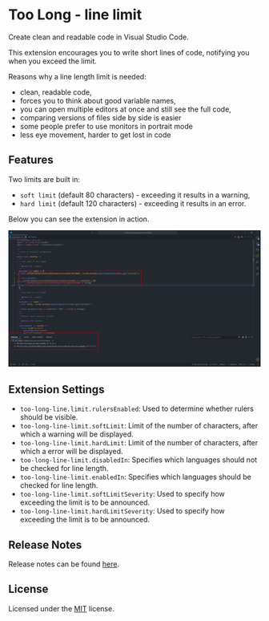 # Too Long - line limit

Create clean and readable code in Visual Studio Code.

This extension encourages you to write short lines of code, notifying you when you exceed the limit.

Reasons why a line length limit is needed:

- clean, readable code,
- forces you to think about good variable names,
- you can open multiple editors at once and still see the full code,
- comparing versions of files side by side is easier
- some people prefer to use monitors in portrait mode
- less eye movement, harder to get lost in code

## Features

Two limits are built in:

- `soft limit` (default 80 characters) - exceeding it results in a warning,
- `hard limit` (default 120 characters) - exceeding it results in an error.

Below you can see the extension in action.

![Extension Image](assets/images/readme_extension_image.png)

## Extension Settings

* `too-long-line.limit.rulersEnabled`: Used to determine whether rulers should be visible.
* `too-long-line-limit.softLimit`: Limit of the number of characters, after which a warning will be displayed.
* `too-long-line-limit.hardLimit`: Limit of the number of characters, after which a error will be displayed.
* `too-long-line-limit.disabledIn`: Specifies which languages should not be checked for line length.
* `too-long-line-limit.enabledIn`: Specifies which languages should be checked for line length.
* `too-long-line-limit.softLimitSeverity`: Used to specify how exceeding the limit is to be announced.
* `too-long-line-limit.hardLimitSeverity`: Used to specify how exceeding the limit is to be announced.

## Release Notes

Release notes can be found [here](https://github.com/MASSHUU12/too-long-line-limit/blob/main/CHANGELOG.md).

## License

Licensed under the [MIT](https://github.com/MASSHUU12/too-long-line-limit/blob/main/LICENSE) license.
